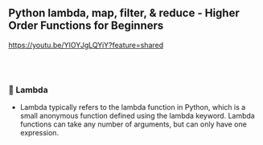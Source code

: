 ## Python lambda, map, filter, & reduce - Higher Order Functions for Beginners

https://youtu.be/YIOYJgLQYiY?feature=shared

<br>
<br>

### 🍭 Lambda

- Lambda typically refers to the lambda function in Python, which is a small anonymous function defined using the lambda keyword. Lambda functions can take any number of arguments, but can only have one expression.
